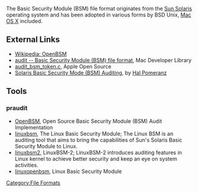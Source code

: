 The Basic Security Module (BSM) file format originates from the [Sun
Solaris](Solaris "wikilink") operating system and has been adopted in
various forms by BSD Unix, [Mac OS X](Mac_OS_X "wikilink") included.

## External Links

- [Wikipedia: OpenBSM](http://en.wikipedia.org/wiki/OpenBSM)
- [audit -- Basic Security Module (BSM) file
  format](https://developer.apple.com/library/mac/documentation/Darwin/Reference/ManPages/man5/audit.log.5.html),
  Mac Developer Library
- [audit_bsm_token.c](http://www.opensource.apple.com/source/xnu/xnu-1456.1.26/bsd/security/audit/audit_bsm_token.c?txt),
  Apple Open Source
- [Solaris Basic Security Mode (BSM)
  Auditing](http://www.deer-run.com/~hal/sysadmin/SolarisBSMAuditing.html),
  by [Hal Pomeranz](Hal_Pomeranz "wikilink")

## Tools

### praudit

- [OpenBSM](http://www.trustedbsd.org/openbsm.html), Open Source Basic
  Security Module (BSM) Audit Implementation
- [linuxbsm](http://sourceforge.net/projects/linuxbsm/), The Linux Basic
  Security Module; The Linux BSM is an auditing tool that aims to bring
  the capabilities of Sun's Solaris Basic Security Module to Linux.
- [linuxbsm2](http://sourceforge.net/projects/linuxbsm2/), LinuxBSM-2;
  LinuxBSM-2 introduces auditing features in Linux kernel to achieve
  better security and keep an eye on system activities.
- [linuxopenbsm](https://code.google.com/p/linuxopenbsm/), Linux Basic
  Security Module

[Category:File Formats](Category:File_Formats "wikilink")